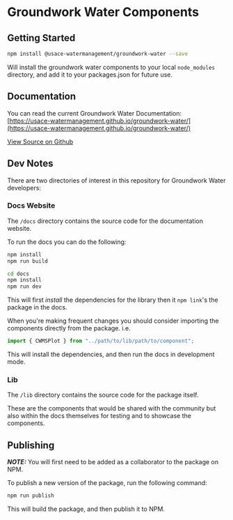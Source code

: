 # Groundwork Water Components

## Getting Started

```bash
npm install @usace-watermanagement/groundwork-water --save
```

Will install the groundwork water components to your local `node_modules` directory, and add it to your packages.json for future use.

## Documentation

You can read the current Groundwork Water Documentation:  
[https://usace-watermanagement.github.io/groundwork-water/](https://usace-watermanagement.github.io/groundwork-water/)

[View Source on Github](https://github.com/USACE-WaterManagement/groundwork-water)

## Dev Notes

There are two directories of interest in this repository for Groundwork Water developers:

### Docs Website

The `/docs` directory contains the source code for the documentation website.

To run the docs you can do the following:

```bash
npm install
npm run build

cd docs
npm install
npm run dev
```

This will first _install_ the dependencies for the library then it `npm link`'s the package in the docs.

When you're making frequent changes you should consider importing the components directly from the package.
i.e.

```js
import { CWMSPlot } from "../path/to/lib/path/to/component";
```

This will install the dependencies, and then run the docs in development mode.

### Lib

The `/lib` directory contains the source code for the package itself.

These are the components that would be shared with the community but also within the docs themselves for testing and to showcase the components.

## Publishing

**_NOTE:_** You will first need to be added as a collaborator to the package on NPM.

To publish a new version of the package, run the following command:

```bash
npm run publish
```

This will build the package, and then publish it to NPM.
